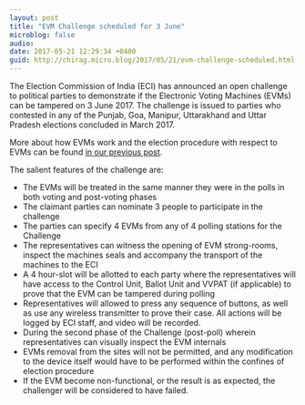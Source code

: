 ```yaml
---
layout: post
title: "EVM Challenge scheduled for 3 June"
microblog: false
audio: 
date: 2017-05-21 12:29:34 +0400
guid: http://chirag.micro.blog/2017/05/21/evm-challenge-scheduled.html
---
```

<p>The Election Commission of India (ECI) has announced an open challenge to political parties to demonstrate if the Electronic Voting Machines (EVMs) can be tampered on 3 June 2017. The challenge is issued to parties who contested in any of the Punjab, Goa, Manipur, Uttarakhand and Uttar Pradesh elections concluded in March 2017.</p>
<p>More about how EVMs work and the election procedure with respect to EVMs can be found <a href="https://ekdrishti.in/electronic-voting-machines-a-primer-5c5fd03f975c?source=false---------0" target="_blank">in our previous post</a>.</p>
<p>The salient features of the challenge are:</p>
<ul>
<li>The EVMs will be treated in the same manner they were in the polls in both voting and post-voting phases</li>
<li>The claimant parties can nominate 3 people to participate in the challenge</li>
<li>The parties can specify 4 EVMs from any of 4 polling stations for the Challenge</li>
<li>The representatives can witness the opening of EVM strong-rooms, inspect the machines seals and accompany the transport of the machines to the ECI</li>
<li>A 4 hour-slot will be allotted to each party where the representatives will have access to the Control Unit, Ballot Unit and VVPAT (if applicable) to prove that the EVM can be tampered during polling</li>
<li>Representatives will allowed to press any sequence of buttons, as well as use any wireless transmitter to prove their case. All actions will be logged by ECI staff, and video will be recorded.</li>
<li>During the second phase of the Challenge (post-poll) wherein representatives can visually inspect the EVM internals</li>
<li>EVMs removal from the sites will not be permitted, and any modification to the device itself would have to be performed within the confines of election procedure</li>
<li>If the EVM become non-functional, or the result is as expected, the challenger will be considered to have failed.</li>
</ul>
